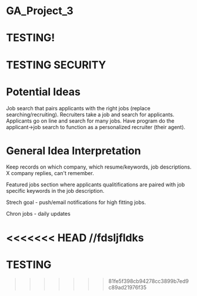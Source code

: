 # GA_Project_3

# TESTING!
# TESTING SECURITY
# Potential Ideas

Job search that pairs applicants with the right jobs (replace searching/recruiting).
Recruiters take a job and search for applicants. Applicants go on line and search for many jobs. Have program do the applicant->job search to function as a personalized recruiter (their agent).

# General Idea Interpretation

Keep records on which company, which resume/keywords, job descriptions. X company replies, can't remember.

Featured jobs section where applicants qualitifications are paired with job specific keywords in the job description.

Strech goal - push/email notifications for high fitting jobs.

Chron jobs - daily updates

<<<<<<< HEAD
//fdsljfldks
=======
# TESTING
>>>>>>> 81fe5f398cb94278cc3899b7ed9c89ad21976f35
